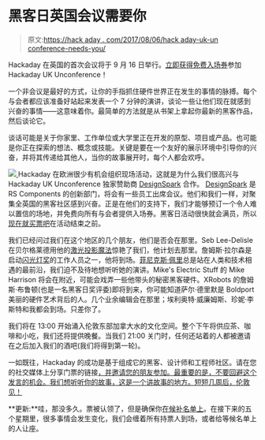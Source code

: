 # 黑客日英国会议需要你

> 原文:[https://hack aday . com/2017/08/06/hack aday-uk-un conference-needs-you/](https://hackaday.com/2017/08/06/hackaday-uk-unconference-needs-you/)

Hackaday 在英国的首次会议将于 9 月 16 日举行。[立即获得免费入场券](https://www.eventbrite.com/e/hackaday-uk-unconference-tickets-36589469087?aff=hadArticle)参加 Hackaday UK Unconference！

一个非会议是最好的方式，让你的手指抓住硬件世界正在发生的事情的脉搏。每个与会者都应该准备好站起来发表一个 7 分钟的演讲，谈论一些让他们现在就感到兴奋的事情——这意味着你。最简单的方法就是从书架上拿起你最新的黑客作品，然后谈论它。

谈话可能是关于你家里、工作单位或大学里正在开发的原型、项目或产品。也可能是你正在探索的想法、概念或技能。关键是要在一个友好的展示环境中引导你的兴奋，并将其传递给其他人，当你的故事展开时，每个人都会欢呼。

[![](../Images/a521a0106be31efbe55207d367edfa6c.png) ](https://www.rs-online.com/designspark/home) Hackaday 在欧洲很少有机会组织现场活动，这就是为什么我们很高兴与 Hackaday UK Unconference 独家赞助商 [DesignSpark](https://www.rs-online.com/designspark/home) 合作。 [DesignSpark](https://www.rs-online.com/designspark/home) 是 RS Components 的创新部门，将会有一些员工出席会议。他们和我们一样，对聚集全英国的黑客社区感到兴奋。正是在他们的支持下，我们才能够预订一个令人难以置信的场地，并免费向所有与会者提供入场券。黑客日活动很快就会满员，所以[现在就买票吧](https://www.eventbrite.com/e/hackaday-uk-unconference-tickets-36589469087?aff=hadArticle)在活动结束之前。

我们已经问过我们在这个地区的几个朋友，他们是否会在那里。Seb Lee-Delisle 在贝尔格莱德用他的[激光投影魔法](http://hackaday.com/2016/05/02/curiously-delightful-things-done-with-lasers-and-projectors/)惊艳了我们，他计划去那里。詹姆斯·拉尔森是启动[闪光灯奖](https://www.flashinglightprize.com/)的工作人员之一，他将到场。[菲尼克斯·佩里](http://phoenixperry.com/)总是站在人类和技术相遇的最前沿，我们迫不及待地想听听她的演讲。Mike's Electric Stuff 的 Mike Harrison 将会在附近，可能会戏弄一些他带头的秘密黑客硬件。XRobots 的詹姆斯·布鲁顿(也是一名黑客日奖评委)即将到来，你可能知道萨尔·德里默是 Boldport 美丽的硬件艺术背后的人。几个业余编辑会在那里；埃利奥特·威廉姆斯、珍妮·李斯特和我都会到场。只差你了。

我们将在 13:00 开始涌入伦敦东部加拿大水的文化空间。整个下午将供应茶、咖啡和小吃，我们还将提供晚餐。当我们 21:00 关门时，任何还站着的人都被邀请在之后加入我们的酒吧(我们将得到第一轮)。

一如既往，Hackaday 的成功是基于组成它的黑客、设计师和工程师社区。请在您的社交媒体上分享门票的链接[，并邀请您的朋友参加。最重要的是，不要回避这个发言的机会。我们想听听你的故事，这是一个讲故事的地方。短短几周后，伦敦见！](https://www.eventbrite.com/e/hackaday-uk-unconference-tickets-36589469087?aff=hadArticle)

**更新:**哇，那没多久。票被认领了，但是确保你[在候补名单上](https://www.eventbrite.com/e/hackaday-uk-unconference-tickets-36589469087?aff=waitlist)。在接下来的五个星期里，很多事情会发生变化，我们会缠着所有持票人到场，或者给等候名单上的人让座。